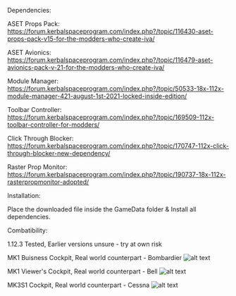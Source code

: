 Dependencies:

ASET Props Pack: https://forum.kerbalspaceprogram.com/index.php?/topic/116430-aset-props-pack-v15-for-the-modders-who-create-iva/

ASET Avionics: https://forum.kerbalspaceprogram.com/index.php?/topic/116479-aset-avionics-pack-v-21-for-the-modders-who-create-iva/

Module Manager: https://forum.kerbalspaceprogram.com/index.php?/topic/50533-18x-112x-module-manager-421-august-1st-2021-locked-inside-edition/

Toolbar Controller: https://forum.kerbalspaceprogram.com/index.php?/topic/169509-112x-toolbar-controller-for-modders/

Click Through Blocker: https://forum.kerbalspaceprogram.com/index.php?/topic/170747-112x-click-through-blocker-new-dependency/

Raster Prop Monitor: https://forum.kerbalspaceprogram.com/index.php?/topic/190737-18x-112x-rasterpropmonitor-adopted/ ⠀ ⠀ ⠀ ⠀ ⠀ ⠀ ⠀ ⠀ ⠀ ⠀ 

Installation:

Place the downloaded file inside the GameData folder & Install all dependencies.

Combatibility:

1.12.3 Tested, Earlier versions unsure - try at own risk


MK1 Buisness Cockpit, Real world counterpart - Bombardier
![alt text](https://i.imgur.com/XBcKHPB.png)

MK1 Viewer's Cockpit, Real world counterpart - Bell
![alt text](https://i.imgur.com/4qWP5yT.png)

MK3S1 Cockpit, Real world counterpart - Cessna
![alt text](https://i.imgur.com/XBcKHPB.png)

